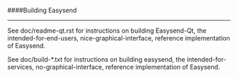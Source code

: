 ####Building Easysend

----

See doc/readme-qt.rst for instructions on building Easysend-Qt,
the intended-for-end-users, nice-graphical-interface, reference
implementation of Easysend.

See doc/build-*.txt for instructions on building easysend,
the intended-for-services, no-graphical-interface, reference
implementation of Easysend.
